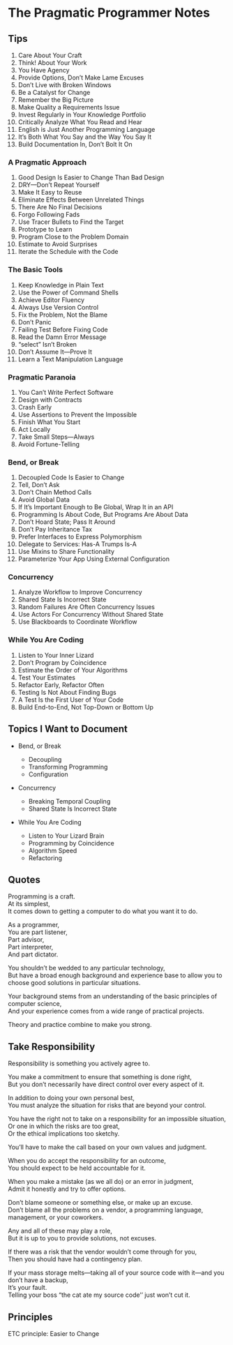 # The Pragmatic Programmer Notes

## Tips

1. Care About Your Craft
1. Think! About Your Work
1. You Have Agency
1. Provide Options, Don’t Make Lame Excuses
1. Don’t Live with Broken Windows
1. Be a Catalyst for Change
1. Remember the Big Picture
1. Make Quality a Requirements Issue
1. Invest Regularly in Your Knowledge Portfolio
1. Critically Analyze What You Read and Hear
1. English is Just Another Programming Language
1. It’s Both What You Say and the Way You Say It
1. Build Documentation In, Don’t Bolt It On

### A Pragmatic Approach

1. Good Design Is Easier to Change Than Bad Design
1. DRY—Don’t Repeat Yourself
1. Make It Easy to Reuse
1. Eliminate Effects Between Unrelated Things
1. There Are No Final Decisions
1. Forgo Following Fads
1. Use Tracer Bullets to Find the Target
1. Prototype to Learn
1. Program Close to the Problem Domain
1. Estimate to Avoid Surprises
1. Iterate the Schedule with the Code

### The Basic Tools

1. Keep Knowledge in Plain Text
1. Use the Power of Command Shells
1. Achieve Editor Fluency
1. Always Use Version Control
1. Fix the Problem, Not the Blame
1. Don’t Panic
1. Failing Test Before Fixing Code
1. Read the Damn Error Message
1. “select” Isn’t Broken
1. Don’t Assume It—Prove It
1. Learn a Text Manipulation Language

### Pragmatic Paranoia

1. You Can’t Write Perfect Software
1. Design with Contracts
1. Crash Early
1. Use Assertions to Prevent the Impossible
1. Finish What You Start
1. Act Locally
1. Take Small Steps—Always
1. Avoid Fortune-Telling

### Bend, or Break

1. Decoupled Code Is Easier to Change
1. Tell, Don’t Ask
1. Don’t Chain Method Calls
1. Avoid Global Data
1. If It’s Important Enough to Be Global, Wrap It in an API
1. Programming Is About Code, But Programs Are About Data
1. Don’t Hoard State; Pass It Around
1. Don’t Pay Inheritance Tax
1. Prefer Interfaces to Express Polymorphism
1. Delegate to Services: Has-A Trumps Is-A
1. Use Mixins to Share Functionality
1. Parameterize Your App Using External Configuration

### Concurrency

1. Analyze Workflow to Improve Concurrency
1. Shared State Is Incorrect State
1. Random Failures Are Often Concurrency Issues
1. Use Actors For Concurrency Without Shared State
1. Use Blackboards to Coordinate Workflow

### While You Are Coding

1. Listen to Your Inner Lizard
1. Don’t Program by Coincidence
1. Estimate the Order of Your Algorithms
1. Test Your Estimates
1. Refactor Early, Refactor Often
1. Testing Is Not About Finding Bugs
1. A Test Is the First User of Your Code
1. Build End-to-End, Not Top-Down or Bottom Up

## Topics I Want to Document

- Bend, or Break

  - Decoupling
  - Transforming Programming
  - Configuration

- Concurrency

  - Breaking Temporal Coupling
  - Shared State Is Incorrect State

- While You Are Coding
  - Listen to Your Lizard Brain
  - Programming by Coincidence
  - Algorithm Speed
  - Refactoring

## Quotes

Programming is a craft.  
At its simplest,  
It comes down to getting a computer to do what you want it to do.

As a programmer,  
You are part listener,  
Part advisor,  
Part interpreter,  
And part dictator.

You shouldn’t be wedded to any particular technology,  
But have a broad enough background and experience base to allow you to choose good solutions in particular situations.

Your background stems from an understanding of the basic principles of computer science,  
And your experience comes from a wide range of practical projects.

Theory and practice combine to make you strong.

## Take Responsibility

Responsibility is something you actively agree to.

You make a commitment to ensure that something is done right,  
But you don’t necessarily have direct control over every aspect of it.

In addition to doing your own personal best,  
You must analyze the situation for risks that are beyond your control.

You have the right not to take on a responsibility for an impossible situation,  
Or one in which the risks are too great,  
Or the ethical implications too sketchy.

You’ll have to make the call based on your own values and judgment.

When you do accept the responsibility for an outcome,  
You should expect to be held accountable for it.

When you make a mistake (as we all do) or an error in judgment,  
Admit it honestly and try to offer options.

Don’t blame someone or something else, or make up an excuse.  
Don’t blame all the problems on a vendor, a programming language, management, or your coworkers.

Any and all of these may play a role,  
But it is up to you to provide solutions, not excuses.

If there was a risk that the vendor wouldn’t come through for you,  
Then you should have had a contingency plan.

If your mass storage melts—taking all of your source code with it—and you don’t have a backup,  
It’s your fault.  
Telling your boss “the cat ate my source code’’ just won’t cut it.

## Principles

ETC principle: Easier to Change
